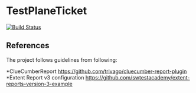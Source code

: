 # TestPlaneTicket
[![Build Status](https://travis-ci.com/quan612/TestPlaneTicket.png?branch=master)](https://travis-ci.com/quan612/TestPlaneTicket)




## References
The project follows guidelines from following:

*ClueCumberReport https://github.com/trivago/cluecumber-report-plugin
*Extent Report v3 configuration https://github.com/swtestacademy/extent-reports-version-3-example

